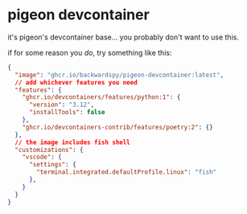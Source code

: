 # pigeon devcontainer

it's pigeon's devcontainer base... you probably don't want to use this.

if for some reason you *do*, try something like this:

```json
{
  "image": "ghcr.io/backwardspy/pigeon-devcontainer:latest",
  // add whichever features you need
  "features": {
    "ghcr.io/devcontainers/features/python:1": {
      "version": "3.12",
      "installTools": false
    },
    "ghcr.io/devcontainers-contrib/features/poetry:2": {}
  },
  // the image includes fish shell
  "customizations": {
    "vscode": {
      "settings": {
        "terminal.integrated.defaultProfile.linux": "fish"
      },
    }
  }
}
```
